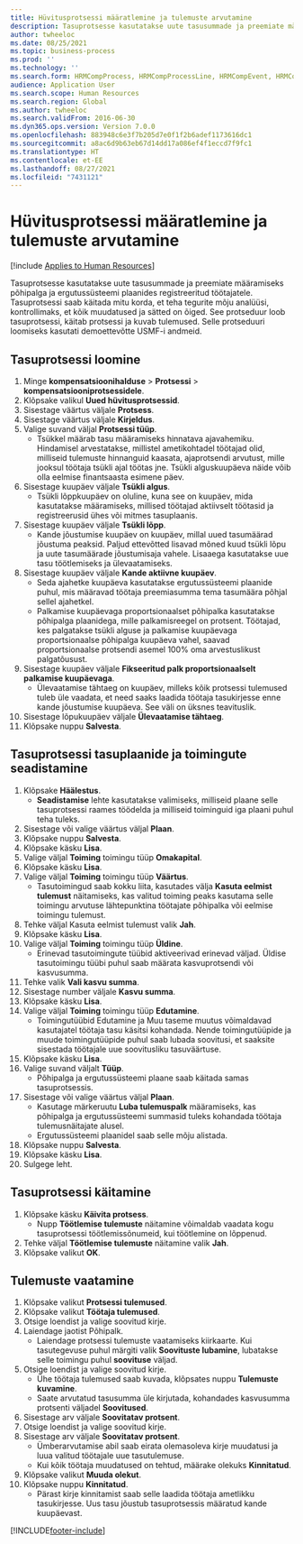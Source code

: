 ```yaml
---
title: Hüvitusprotsessi määratlemine ja tulemuste arvutamine
description: Tasuprotsesse kasutatakse uute tasusummade ja preemiate määramiseks põhipalga ja ergutussüsteemi plaanides registreeritud töötajatele.
author: twheeloc
ms.date: 08/25/2021
ms.topic: business-process
ms.prod: ''
ms.technology: ''
ms.search.form: HRMCompProcess, HRMCompProcessLine, HRMCompEvent, HRMCompEventEmpl, HcmCompensationWorkspace
audience: Application User
ms.search.scope: Human Resources
ms.search.region: Global
ms.author: twheeloc
ms.search.validFrom: 2016-06-30
ms.dyn365.ops.version: Version 7.0.0
ms.openlocfilehash: 883948c6e3f7b205d7e0f1f2b6adef1173616dc1
ms.sourcegitcommit: a8ac6d9b63eb67d14dd17a086ef4f1eccd7f9fc1
ms.translationtype: HT
ms.contentlocale: et-EE
ms.lasthandoff: 08/27/2021
ms.locfileid: "7431121"
---
```

# <a name="define-compensation-process-and-calculate-results"></a>Hüvitusprotsessi määratlemine ja tulemuste arvutamine

[!include [Applies to Human Resources](../includes/applies-to-hr.md)]

Tasuprotsesse kasutatakse uute tasusummade ja preemiate määramiseks põhipalga ja ergutussüsteemi plaanides registreeritud töötajatele. Tasuprotsessi saab käitada mitu korda, et teha tegurite mõju analüüsi, kontrollimaks, et kõik muudatused ja sätted on õiged. See protseduur loob tasuprotsessi, käitab protsessi ja kuvab tulemused. Selle protseduuri loomiseks kasutati demoettevõtte USMF-i andmeid.


## <a name="create-a-compensation-process"></a>Tasuprotsessi loomine
1. Minge **kompensatsioonihalduse** > **Protsessi** > **kompensatsiooniprotsessidele**.
2. Klõpsake valikul **Uued hüvitusprotsessid**.
3. Sisestage väärtus väljale **Protsess**.
4. Sisestage väärtus väljale **Kirjeldus**.
5. Valige suvand väljal **Protsessi tüüp**.
    * Tsükkel määrab tasu määramiseks hinnatava ajavahemiku. Hindamisel arvestatakse, millistel ametikohtadel töötajad olid, milliseid tulemuste hinnanguid kaasata, ajaprotsendi arvutust, mille jooksul töötaja tsükli ajal töötas jne. Tsükli alguskuupäeva näide võib olla eelmise finantsaasta esimene päev.  
6. Sisestage kuupäev väljale **Tsükli algus**.
    * Tsükli lõppkuupäev on oluline, kuna see on kuupäev, mida kasutatakse määramiseks, millised töötajad aktiivselt töötasid ja registreerusid ühes või mitmes tasuplaanis.  
7. Sisestage kuupäev väljale **Tsükli lõpp**.
    * Kande jõustumise kuupäev on kuupäev, millal uued tasumäärad jõustuma peaksid. Paljud ettevõtted lisavad mõned kuud tsükli lõpu ja uute tasumäärade jõustumisaja vahele. Lisaaega kasutatakse uue tasu töötlemiseks ja ülevaatamiseks.  
8. Sisestage kuupäev väljale **Kande aktiivne kuupäev**.
    * Seda ajahetke kuupäeva kasutatakse ergutussüsteemi plaanide puhul, mis määravad töötaja preemiasumma tema tasumäära põhjal sellel ajahetkel.  
    * Palkamise kuupäevaga proportsionaalset põhipalka kasutatakse põhipalga plaanidega, mille palkamisreegel on protsent.  Töötajad, kes palgatakse tsükli alguse ja palkamise kuupäevaga proportsionaalse põhipalga kuupäeva vahel, saavad proportsionaalse protsendi asemel 100% oma arvestuslikust palgatõusust.  
9. Sisestage kuupäev väljale **Fikseeritud palk proportsionaalselt palkamise kuupäevaga**.
    * Ülevaatamise tähtaeg on kuupäev, milleks kõik protsessi tulemused tuleb üle vaadata, et need saaks laadida töötaja tasukirjesse enne kande jõustumise kuupäeva. See väli on üksnes teavituslik.  
10. Sisestage lõpukuupäev väljale **Ülevaatamise tähtaeg**.
11. Klõpsake nuppu **Salvesta**.

## <a name="setup-the-compensation-plans-and-actions-for-a-compensation-process"></a>Tasuprotsessi tasuplaanide ja toimingute seadistamine
1. Klõpsake **Häälestus**.
    * **Seadistamise** lehte kasutatakse valimiseks, milliseid plaane selle tasuprotsessi raames töödelda ja milliseid toiminguid iga plaani puhul teha tuleks.  
2. Sisestage või valige väärtus väljal **Plaan**.
3. Klõpsake nuppu **Salvesta**.
4. Klõpsake käsku **Lisa**.
5. Valige väljal **Toiming** toimingu tüüp **Omakapital**.
6. Klõpsake käsku **Lisa**.
7. Valige väljal **Toiming** toimingu tüüp **Väärtus**.
    * Tasutoimingud saab kokku liita, kasutades välja **Kasuta eelmist tulemust** näitamiseks, kas valitud toiming peaks kasutama selle toimingu arvutuse lähtepunktina töötajate põhipalka või eelmise toimingu tulemust.  
8. Tehke väljal Kasuta eelmist tulemust valik **Jah**.
9. Klõpsake käsku **Lisa**.
10. Valige väljal **Toiming** toimingu tüüp **Üldine**.
    * Erinevad tasutoimingute tüübid aktiveerivad erinevad väljad. Üldise tasutoimingu tüübi puhul saab määrata kasvuprotsendi või kasvusumma.  
11. Tehke valik **Vali kasvu summa**.
12. Sisestage number väljale **Kasvu summa**.
13. Klõpsake käsku **Lisa**.
14. Valige väljal **Toiming** toimingu tüüp **Edutamine**.
    * Toimingutüübid Edutamine ja Muu taseme muutus võimaldavad kasutajatel töötaja tasu käsitsi kohandada. Nende toimingutüüpide ja muude toimingutüüpide puhul saab lubada soovitusi, et saaksite sisestada töötajale uue soovitusliku tasuväärtuse.  
15. Klõpsake käsku **Lisa**.
16. Valige suvand väljalt **Tüüp**.
    * Põhipalga ja ergutussüsteemi plaane saab käitada samas tasuprotsessis.  
17. Sisestage või valige väärtus väljal **Plaan**.
    * Kasutage märkeruutu **Luba tulemuspalk** määramiseks, kas põhipalga ja ergutussüsteemi summasid tuleks kohandada töötaja tulemusnäitajate alusel.  
    * Ergutussüsteemi plaanidel saab selle mõju alistada.  
18. Klõpsake nuppu **Salvesta**.
19. Klõpsake käsku **Lisa**.
20. Sulgege leht.

## <a name="run-the-compensation-process"></a>Tasuprotsessi käitamine
1. Klõpsake käsku **Käivita protsess**.
    * Nupp **Töötlemise tulemuste** näitamine võimaldab vaadata kogu tasuprotsessi töötlemissõnumeid, kui töötlemine on lõppenud.  
2. Tehke väljal **Töötlemise tulemuste** näitamine valik **Jah**.
3. Klõpsake valikut **OK**.

## <a name="view-the-results"></a>Tulemuste vaatamine
1. Klõpsake valikut **Protsessi tulemused**.
2. Klõpsake valikut **Töötaja tulemused**.
3. Otsige loendist ja valige soovitud kirje.
4. Laiendage jaotist Põhipalk.
    * Laiendage protsessi tulemuste vaatamiseks kiirkaarte. Kui tasutegevuse puhul märgiti valik **Soovituste lubamine**, lubatakse selle toimingu puhul **soovituse** väljad.  
5. Otsige loendist ja valige soovitud kirje.
    * Ühe töötaja tulemused saab kuvada, klõpsates nuppu **Tulemuste kuvamine**.  
    * Saate arvutatud tasusumma üle kirjutada, kohandades kasvusumma protsenti väljadel **Soovitused**.  
6. Sisestage arv väljale **Soovitatav protsent**.
7. Otsige loendist ja valige soovitud kirje.
8. Sisestage arv väljale **Soovitatav protsent**.
    * Ümberarvutamise abil saab eirata olemasoleva kirje muudatusi ja luua valitud töötajale uue tasutulemuse.  
    * Kui kõik töötaja muudatused on tehtud, määrake olekuks **Kinnitatud**.  
9. Klõpsake valikut **Muuda olekut**.
10. Klõpsake nuppu **Kinnitatud**.
    * Pärast kirje kinnitamist saab selle laadida töötaja ametlikku tasukirjesse. Uus tasu jõustub tasuprotsessis määratud kande kuupäevast.  



[!INCLUDE[footer-include](../includes/footer-banner.md)]
